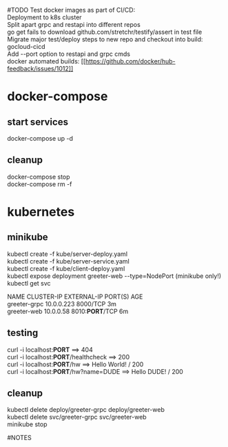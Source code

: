 #TODO
Test docker images as part of CI/CD:  
Deployment to k8s cluster  
Split apart grpc and restapi into different repos  
go get fails to download github.com/stretchr/testify/assert in test file  
Migrate major test/deploy steps to new repo and checkout into build: gocloud-cicd  
Add --port option to restapi and grpc cmds  
docker automated builds: [[https://github.com/docker/hub-feedback/issues/1012]]   

# docker-compose
## start services
docker-compose up -d

## cleanup
docker-compose stop  
docker-compose rm -f

# kubernetes
## minikube
kubectl create -f kube/server-deploy.yaml  
kubectl create -f kube/server-service.yaml  
kubectl create -f kube/client-deploy.yaml  
kubectl expose deployment greeter-web --type=NodePort (minikube only!)  
kubectl get svc

NAME           CLUSTER-IP   EXTERNAL-IP   PORT(S)          AGE  
greeter-grpc   10.0.0.223   <none>        8000/TCP         3m  
greeter-web    10.0.0.58    <nodes>       8010:**PORT**/TCP   6m  

## testing
curl -i localhost:**PORT** ==> 404  
curl -i localhost:**PORT**/healthcheck ==> 200  
curl -i localhost:**PORT**/hw ==> Hello World! / 200  
curl -i localhost:**PORT**/hw?name=DUDE ==> Hello DUDE! / 200  

## cleanup
kubectl delete deploy/greeter-grpc deploy/greeter-web  
kubectl delete svc/greeter-grpc svc/greeter-web  
minikube stop

#NOTES

